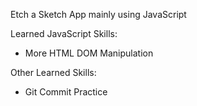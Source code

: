 Etch a Sketch App mainly using JavaScript

Learned JavaScript Skills:
  - More HTML DOM Manipulation
  
Other Learned Skills:
  - Git Commit Practice
